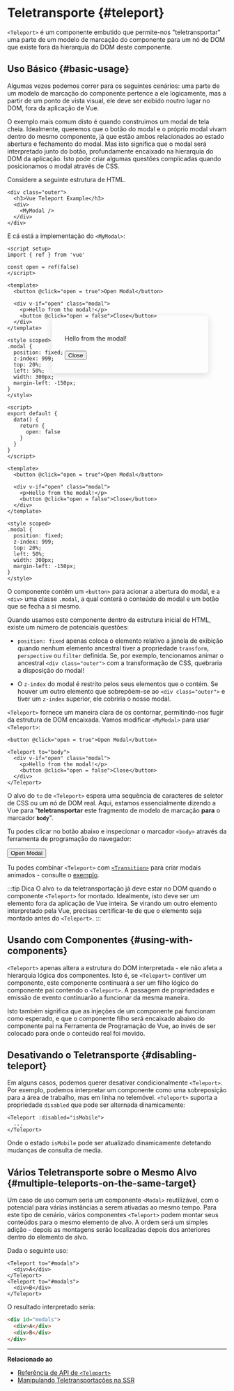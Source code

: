 # Teletransporte {#teleport}

 <VueSchoolLink href="https://vueschool.io/lessons/vue-3-teleport" title="Aula Gratuita sobre Teleport de Vue.js"/>

`<Teleport>` é um componente embutido que permite-nos "teletransportar" uma parte de um modelo de marcação do componente para um nó de DOM que existe fora da hierarquia do DOM deste componente.

## Uso Básico {#basic-usage}


Algumas vezes podemos correr para os seguintes cenários: uma parte de um modelo de marcação do componente pertence a ele logicamente, mas a partir de um ponto de vista visual, ele deve ser exibido noutro lugar no DOM, fora da aplicação de Vue.

O exemplo mais comum disto é quando construimos um modal de tela cheia. Idealmente, queremos que o botão do modal e o próprio modal vivam dentro do mesmo componente, já que estão ambos relacionados ao estado abertura e fechamento do modal. Mas isto significa que o modal será interpretado junto do botão, profundamente encaixado na hierarquia do DOM da aplicação. Isto pode criar algumas questões complicadas quando posicionamos o modal através de CSS.

Considere a seguinte estrutura de HTML.

```vue-html
<div class="outer">
  <h3>Vue Teleport Example</h3>
  <div>
    <MyModal />
  </div>
</div>
```

E cá está a implementação do `<MyModal>`:

<div class="composition-api">

```vue
<script setup>
import { ref } from 'vue'

const open = ref(false)
</script>

<template>
  <button @click="open = true">Open Modal</button>

  <div v-if="open" class="modal">
    <p>Hello from the modal!</p>
    <button @click="open = false">Close</button>
  </div>
</template>

<style scoped>
.modal {
  position: fixed;
  z-index: 999;
  top: 20%;
  left: 50%;
  width: 300px;
  margin-left: -150px;
}
</style>
```

</div>
<div class="options-api">

```vue
<script>
export default {
  data() {
    return {
      open: false
    }
  }
}
</script>

<template>
  <button @click="open = true">Open Modal</button>

  <div v-if="open" class="modal">
    <p>Hello from the modal!</p>
    <button @click="open = false">Close</button>
  </div>
</template>

<style scoped>
.modal {
  position: fixed;
  z-index: 999;
  top: 20%;
  left: 50%;
  width: 300px;
  margin-left: -150px;
}
</style>
```

</div>

O componente contém um `<button>` para acionar a abertura do modal, e a `<div>` uma classe `.modal`, a qual conterá o conteúdo do modal e um botão que se fecha a si mesmo.

Quando usamos este componente dentro da estrutura inicial de HTML, existe um número de potenciais questões:

- `position: fixed` apenas coloca o elemento relativo a janela de exibição quando nenhum elemento ancestral tiver a propriedade `transform`, `perspective` ou `filter` definida. Se, por exemplo, tencionamos animar o ancestral `<div class="outer">` com a transformação de CSS, quebraria a disposição do modal!

- O `z-index` do modal é restrito pelos seus elementos que o contém. Se houver um outro elemento que sobrepõem-se ao `<div class="outer">` e tiver um `z-index` superior, ele cobriria o nosso modal.

`<Teleport>` fornece um maneira clara de os contornar, permitindo-nos fugir da estrutura de DOM encaixada. Vamos modificar `<MyModal>` para usar `<Teleport>`:

```vue-html{3,8}
<button @click="open = true">Open Modal</button>

<Teleport to="body">
  <div v-if="open" class="modal">
    <p>Hello from the modal!</p>
    <button @click="open = false">Close</button>
  </div>
</Teleport>
```

O alvo do `to` de `<Teleport>` espera uma sequência de caracteres de seletor de CSS ou um nó de DOM real. Aqui, estamos essencialmente dizendo a Vue para "**teletransportar** este fragmento de modelo de marcação **para** o marcador **`body`**".

Tu podes clicar no botão abaixo e inspecionar o marcador `<body>` através da ferramenta de programação do navegador:

<script setup>
let open = $ref(false)
</script>

<div class="demo">
  <button @click="open = true">Open Modal</button>
  <ClientOnly>
    <Teleport to="body">
      <div v-if="open" class="demo modal-demo">
        <p style="margin-bottom:20px">Hello from the modal!</p>
        <button @click="open = false">Close</button>
      </div>
    </Teleport>
  </ClientOnly>
</div>

<style>
.modal-demo {
  position: fixed;
  z-index: 999;
  top: 20%;
  left: 50%;
  width: 300px;
  margin-left: -150px;
  background-color: var(--vt-c-bg);
  padding: 30px;
  border-radius: 8px;
  box-shadow: 0 4px 16px rgba(0, 0, 0, 0.15);
}
</style>

Tu podes combinar `<Teleport>` com [`<Transition>`](./transition) para criar modais animados - consulte o [exemplo](/examples/#modal).

:::tip Dica
O alvo `to` da teletransportação já deve estar no DOM quando o componente `<Teleport>` for montado. Idealmente, isto deve ser um elemento fora da aplicação de Vue inteira. Se virando um outro elemento interpretado pela Vue, precisas certificar-te de que o elemento seja montado antes do `<Teleport>`.
:::

## Usando com Componentes {#using-with-components}

`<Teleport>` apenas altera a estrutura do DOM interpretada - ele não afeta a hierarquia lógica dos componentes. Isto é, se `<Teleport>` contiver um componente, este componente continuará a ser um filho lógico do componente pai contendo o `<Teleport>`. A passagem de propriedades e emissão de evento continuarão a funcionar da mesma maneira.

Isto também significa que as injeções de um componente pai funcionam como esperado, e que o componente filho será encaixado abaixo do componente pai na Ferramenta de Programação de Vue, ao invés de ser colocado para onde o conteúdo real foi movido.

## Desativando o Teletransporte {#disabling-teleport}

Em alguns casos, podemos querer desativar condicionalmente `<Teleport>`. Por exemplo, podemos interpretar um componente como uma sobreposição para a área de trabalho, mas em linha no telemóvel. `<Teleport>` suporta a propriedade `disabled` que pode ser alternada dinamicamente:

```vue-html
<Teleport :disabled="isMobile">
  ...
</Teleport>
```

Onde o estado `isMobile` pode ser atualizado dinamicamente detetando mudanças de consulta de media.

## Vários Teletransporte sobre o Mesmo Alvo {#multiple-teleports-on-the-same-target}


Um caso de uso comum seria um componente `<Modal>` reutilizável, com o potencial para várias instâncias a serem ativadas ao mesmo tempo. Para este tipo de cenário, vários componentes `<Teleport>` podem montar seus conteúdos para o mesmo elemento de alvo. A ordem será um simples adição - depois as montagens serão localizadas depois dos anteriores dentro do elemento de alvo.

Dada o seguinte uso:

```vue-html
<Teleport to="#modals">
  <div>A</div>
</Teleport>
<Teleport to="#modals">
  <div>B</div>
</Teleport>
```

O resultado interpretado seria:

```html
<div id="modals">
  <div>A</div>
  <div>B</div>
</div>
```

---

**Relacionado ao**

- [Referência de API de `<Teleport>`](/api/built-in-components.html#teleport)
- [Manipulando Teletransportações na SSR](/guide/scaling-up/ssr.html#teleports)
